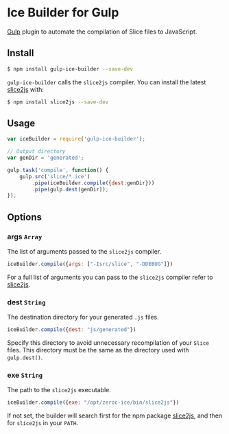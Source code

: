 # Ice Builder for Gulp
[Gulp](https://github.com/gulpjs/gulp) plugin to automate the compilation of Slice files to JavaScript.

## Install
```bash
$ npm install gulp-ice-builder --save-dev
```

`gulp-ice-builder` calls the `slice2js` compiler. You can install the latest [slice2js](https://github.com/zeroc-ice/npm-slice2js) with:

```bash
$ npm install slice2js --save-dev
```

## Usage
```js
var iceBuilder = require('gulp-ice-builder');

// Output directory
var genDir = 'generated';

gulp.task('compile', function() {
    gulp.src('slice/*.ice')
        .pipe(iceBuilder.compile({dest:genDir}))
        .pipe(gulp.dest(genDir));
});
```

## Options

### args `Array`

The list of arguments passed to the `slice2js` compiler.

```js
iceBuilder.compile({args: ["-Isrc/slice", "-DDEBUG"]})
```

For a full list of arguments you can pass to the `slice2js` compiler refer to [slice2js](https://github.com/zeroc-ice/npm-slice2js).

### dest `String`

The destination directory for your generated `.js` files.

```js
iceBuilder.compile({dest: "js/generated"})
```
Specify this directory to avoid unnecessary recompilation of your `Slice` files. This directory must be the same as the directory used with `gulp.dest()`.

### exe `String`

The path to the `slice2js` executable.

```js
iceBuilder.compile({exe: "/opt/zeroc-ice/bin/slice2js"})
```

If not set, the builder will search first for the npm package [slice2js](https://github.com/zeroc-ice/npm-slice2js), and then for `slice2js` in your `PATH`.
